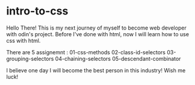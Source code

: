 # intro-to-css

Hello There! This is my next journey of myself to become web developer with odin's project.
Before I've done with html, now I will learn how to use css with html.

There are 5 assignemnt :
01-css-methods
02-class-id-selectors
03-grouping-selectors
04-chaining-selectors
05-descendant-combinator

I believe one day I will become the best person in this industry! Wish me luck!